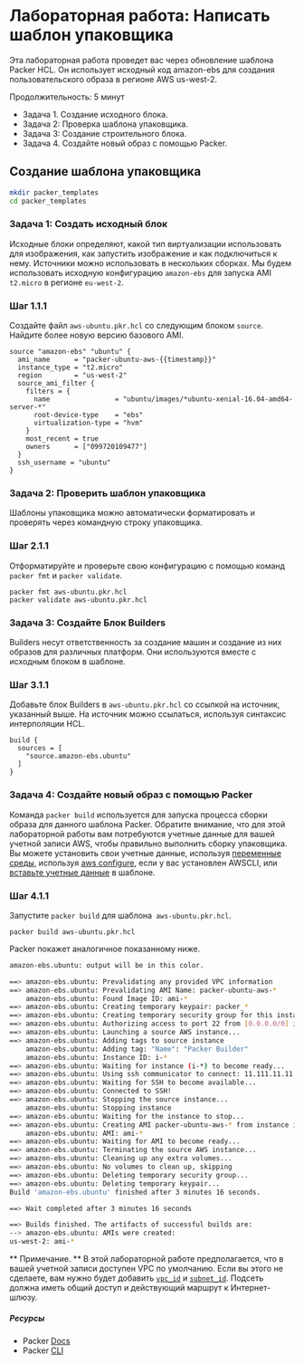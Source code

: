 # Лабораторная работа: Написать шаблон упаковщика
Эта лабораторная работа проведет вас через обновление шаблона Packer HCL. Он использует исходный код amazon-ebs для создания пользовательского образа в регионе AWS us-west-2.

Продолжительность: 5 минут

- Задача 1. Создание исходного блока.
- Задача 2: Проверка шаблона упаковщика.
- Задача 3: Создание строительного блока.
- Задача 4. Создайте новый образ с помощью Packer.

## Создание шаблона упаковщика

```bash
mkdir packer_templates
cd packer_templates
```

### Задача 1: Создать исходный блок
Исходные блоки определяют, какой тип виртуализации использовать для изображения, как запустить изображение и как подключиться к нему. Источники можно использовать в нескольких сборках. Мы будем использовать исходную конфигурацию `amazon-ebs` для запуска AMI `t2.micro` в регионе `eu-west-2`.
### Шаг 1.1.1

Создайте файл `aws-ubuntu.pkr.hcl` со следующим блоком `source`.
Найдите более новую версию базового AMI.

```hcl
source "amazon-ebs" "ubuntu" {
  ami_name      = "packer-ubuntu-aws-{{timestamp}}"
  instance_type = "t2.micro"
  region        = "us-west-2"
  source_ami_filter {
    filters = {
      name                = "ubuntu/images/*ubuntu-xenial-16.04-amd64-server-*"
      root-device-type    = "ebs"
      virtualization-type = "hvm"
    }
    most_recent = true
    owners      = ["099720109477"]
  }
  ssh_username = "ubuntu"
}
```

### Задача 2: Проверить шаблон упаковщика
Шаблоны упаковщика можно автоматически форматировать и проверять через командную строку упаковщика.

### Шаг 2.1.1

Отформатируйте и проверьте свою конфигурацию с помощью команд `packer fmt` и `packer validate`.

```shell
packer fmt aws-ubuntu.pkr.hcl
packer validate aws-ubuntu.pkr.hcl
```

### Задача 3: Создайте Блок Builders
Builders несут ответственность за создание машин и создание из них образов для различных платформ. Они используются вместе с исходным блоком в шаблоне.

### Шаг 3.1.1
Добавьте блок Builders в `aws-ubuntu.pkr.hcl` со ссылкой на источник, указанный выше. На источник можно ссылаться, используя синтаксис интерполяции HCL.

```hcl
build {
  sources = [
    "source.amazon-ebs.ubuntu"
  ]
}
```

### Задача 4: Создайте новый образ с помощью Packer
Команда `packer build` используется для запуска процесса сборки образа для данного шаблона Packer. Обратите внимание, что для этой лабораторной работы вам потребуются учетные данные для вашей учетной записи AWS, чтобы правильно выполнить сборку упаковщика. Вы можете установить свои учетные данные, используя [переменные среды](https://docs.aws.amazon.com/cli/latest/userguide/cli-configure-envvars.html#linux), используя [aws configure](https://docs.aws.amazon.com/cli/latest/reference/configure/), если у вас установлен AWSCLI, или [вставьте учетные данные](https://www.packer.io/docs/builders/amazon/ebsvolume#access-configuration) в шаблоне.

### Шаг 4.1.1
Запустите `packer build` для шаблона` aws-ubuntu.pkr.hcl`.

```shell
packer build aws-ubuntu.pkr.hcl
```

Packer покажет аналогичное показанному ниже.

```bash
amazon-ebs.ubuntu: output will be in this color.

==> amazon-ebs.ubuntu: Prevalidating any provided VPC information
==> amazon-ebs.ubuntu: Prevalidating AMI Name: packer-ubuntu-aws-*
    amazon-ebs.ubuntu: Found Image ID: ami-*
==> amazon-ebs.ubuntu: Creating temporary keypair: packer_*
==> amazon-ebs.ubuntu: Creating temporary security group for this instance: packer_609bdf00-c182-00a1-e516-32aea832ff9e
==> amazon-ebs.ubuntu: Authorizing access to port 22 from [0.0.0.0/0] in the temporary security groups...
==> amazon-ebs.ubuntu: Launching a source AWS instance...
==> amazon-ebs.ubuntu: Adding tags to source instance
    amazon-ebs.ubuntu: Adding tag: "Name": "Packer Builder"
    amazon-ebs.ubuntu: Instance ID: i-*
==> amazon-ebs.ubuntu: Waiting for instance (i-*) to become ready...
==> amazon-ebs.ubuntu: Using ssh communicator to connect: 11.111.11.11
==> amazon-ebs.ubuntu: Waiting for SSH to become available...
==> amazon-ebs.ubuntu: Connected to SSH!
==> amazon-ebs.ubuntu: Stopping the source instance...
    amazon-ebs.ubuntu: Stopping instance
==> amazon-ebs.ubuntu: Waiting for the instance to stop...
==> amazon-ebs.ubuntu: Creating AMI packer-ubuntu-aws-* from instance i-*
    amazon-ebs.ubuntu: AMI: ami-*
==> amazon-ebs.ubuntu: Waiting for AMI to become ready...
==> amazon-ebs.ubuntu: Terminating the source AWS instance...
==> amazon-ebs.ubuntu: Cleaning up any extra volumes...
==> amazon-ebs.ubuntu: No volumes to clean up, skipping
==> amazon-ebs.ubuntu: Deleting temporary security group...
==> amazon-ebs.ubuntu: Deleting temporary keypair...
Build 'amazon-ebs.ubuntu' finished after 3 minutes 16 seconds.

==> Wait completed after 3 minutes 16 seconds

==> Builds finished. The artifacts of successful builds are:
--> amazon-ebs.ubuntu: AMIs were created:
us-west-2: ami-*
```

** Примечание. ** В этой лабораторной работе предполагается, что в вашей учетной записи доступен VPC по умолчанию. Если вы этого не сделаете, вам нужно будет добавить [`vpc_id`](https://www.packer.io/docs/builders/amazon/ebs#vpc_id) и [`subnet_id`](https://www.packer.io/docs/builders/amazon/ebs#subnet_id). Подсеть должна иметь общий доступ и действующий маршрут к Интернет-шлюзу.

##### Ресурсы
* Packer [Docs](https://www.packer.io/docs/index.html)
* Packer [CLI](https://www.packer.io/docs/commands/index.html)
